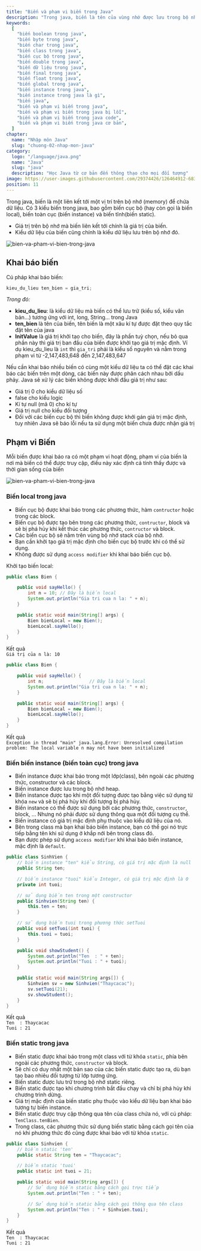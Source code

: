 ```yaml
---
title: "Biến và phạm vi biến trong Java"
description: "Trong java, biến là tên của vùng nhớ được lưu trong bộ nhớ stack. Có 3 kiểu biến trong java, bao gồm biến cục bộ (hay còn gọi là biến local), biến toàn cục (biến instance) và biến tĩnh(biến static)."
keywords:
  [
    "biến boolean trong java",
    "biến byte trong java",
    "biến char trong java",
    "biến class trong java",
    "biến cục bộ trong java",
    "biến double trong java",
    "biến dữ liệu trong java",
    "biến final trong java",
    "biến float trong java",
    "biến global trong java",
    "biến instance trong java",
    "biến instance trong java là gì",
    "biến java",
    "biến và phạm vi biến trong java",
    "biến và phạm vi biến trong java bị lỗi",
    "biến và phạm vi biến trong java code",
    "biến và phạm vi biến trong java cơ bản",
  ]
chapter:
  name: "Nhập môn Java"
  slug: "chuong-02-nhap-mon-java"
category:
  logo: "/language/java.png"
  name: "Java"
  slug: "java"
  description: "Học Java từ cơ bản đến thông thạo cho mọi đối tượng"
image: https://user-images.githubusercontent.com/29374426/126464912-683c218b-737b-4076-abaa-6b6e406b8121.png
position: 11
---
```


Trong java, biến là một liên kết tới một vị trí trên bộ nhớ (memory) để chứa dữ liệu. Có 3 kiểu biến trong java, bao gồm biến cục bộ (hay còn gọi là biến local), biến toàn cục (biến instance) và biến tĩnh(biến static).

- Giá trị trên bộ nhớ mà biến liên kết tới chính là giá trị của biến.
- Kiểu dữ liệu của biến cũng chính là kiểu dữ liệu lưu trên bộ nhớ đó.

![bien-va-pham-vi-bien-trong-java](https://user-images.githubusercontent.com/29374426/126464912-683c218b-737b-4076-abaa-6b6e406b8121.png)

## Khai báo biến

Cú pháp khai báo biến:

```java
kieu_du_lieu ten_bien = gia_tri;
```

_Trong đó:_

- **kieu_du_lieu**: là kiểu dữ liệu mà biến có thể lưu trữ (kiểu số, kiểu văn bản…) tương ứng với int, long, String… trong Java
- **ten_bien** là tên của biến, tên biến là một xâu kí tự được đặt theo quy tắc đặt tên của java
- **InitValue** là giá trị khởi tạo cho biến, đây là phần tuỳ chọn, nếu bỏ qua phần này thì giá trị ban đầu của biến được khởi tạo giá trị mặc định. Ví dụ kieu_du_lieu là `int` thì `gia_tri` phải là kiểu số nguyên và nằm trong phạm vi từ -2,147,483,648 đến 2,147,483,647

<div class="note">
  <p>Nếu cần khai báo nhiều biến có cùng một kiểu dữ liệu ta có thể đặt các khai báo các biến trên một dòng, các biến này được phân cách nhau bởi dấu phảy. Java sẽ xử lý các biến không được khởi đầu giá trị như sau:</p>
  <ul>
    <li>Giá trị 0 cho kiểu dữ liệu số</li>
    <li>false cho kiểu logic</li>
    <li>Kí tự null (mã 0) cho kí tự</li>
    <li>Giá trị null cho kiểu đối tượng</li>
    <li>Đối với các biến cục bộ thì biến không được khới gán giá trị mặc định, tuy nhiên Java sẽ báo lỗi nếu ta sử dụng một biến chưa được nhận giá trị</li>
  </ul>
</div>

## Phạm vi Biến

Mỗi biến được khai báo ra có một phạm vi hoạt động, phạm vi của biến là nơi mà biến có thể được truy cập, điều này xác định cả tính thấy được và thời gian sống của biến

![bien-va-pham-vi-bien-trong-java](https://user-images.githubusercontent.com/29374426/124429210-caf84300-dd97-11eb-8136-6282d64bb1ad.png)

### Biến local trong java

- Biến cục bộ được khai báo trong các phương thức, hàm `contructor` hoặc trong các block.
- Biến cục bộ được tạo bên trong các phương thức, `contructor`, block và sẽ bị phá hủy khi kết thúc các phương thức, `contructor` và block.
- Các biến cục bộ sẽ nằm trên vùng bộ nhớ stack của bộ nhớ.
- Bạn cần khởi tạo giá trị mặc định cho biến cục bộ trước khi có thể sử dụng.
- Không được sử dụng `access modifier` khi khai báo biến cục bộ.

<div class="example">Khởi tạo biến local:</div>

```java
public class Bien {

    public void sayHello() {
        int n = 10; // Đây là biến local
        System.out.println("Gia tri cua n la: " + n);
    }

    public static void main(String[] args) {
        Bien bienLocal = new Bien();
        bienLocal.sayHello();
    }
}
```

<div class="window">
  <div class="window-header">
    <div class="action-buttons"></div>
    <span class="title-popup">Kết quả</span>
  </div>
  <div class="window-body">
    <code>Giá trị của n là: 10</code>
  </div>
</div>

```java
public class Bien {

    public void sayHello() {
        int n;                 // Đây là biến local
        System.out.println("Gia tri cua n la: " + n);
    }

    public static void main(String[] args) {
        Bien bienLocal = new Bien();
        bienLocal.sayHello();
    }
}
```

<div class="window">
  <div class="window-header">
    <div class="action-buttons"></div>
    <span class="title-popup">Kết quả</span>
  </div>
  <div class="window-body">
    <code>Exception in thread "main" java.lang.Error: Unresolved compilation problem: The local variable n may not have been initialized</code>
  </div>
</div>

### Biến biến instance (biến toàn cục) trong java

- Biến instance được khai báo trong một lớp(class), bên ngoài các phương thức, constructor và các block.
- Biến instance được lưu trong bộ nhớ heap.
- Biến instance được tạo khi một đối tượng được tạo bằng việc sử dụng từ khóa `new` và sẽ bị phá hủy khi đối tượng bị phá hủy.
- Biến instance có thể được sử dụng bởi các phương thức, `constructor`, block, ... Nhưng nó phải được sử dụng thông qua một đối tượng cụ thể.
- Biến instance có giá trị mặc định phụ thuộc vào kiểu dữ liệu của nó.
- Bên trong class mà bạn khai báo biến instance, bạn có thể gọi nó trực tiếp bằng tên khi sử dụng ở khắp nới bên trong class đó.
- Bạn được phép sử dụng `access modifier` khi khai báo biến instance, mặc định là `default`.

<div class="example"></div>

```java
public class SinhVien {
    // biến instance "ten" kiểu String, có giá trị mặc định là null
    public String ten;

    // biến instance "tuoi" kiểu Integer, có giá trị mặc định là 0
    private int tuoi;

    // sử dụng biến ten trong một constructor
    public Sinhvien(String ten) {
        this.ten = ten;
    }

    // sử dụng biến tuoi trong phương thức setTuoi
    public void setTuoi(int tuoi) {
        this.tuoi = tuoi;
    }

    public void showStudent() {
        System.out.println("Ten  : " + ten);
        System.out.println("Tuoi : " + tuoi);
    }

    public static void main(String args[]) {
        Sinhvien sv = new Sinhvien("Thaycacac");
        sv.setTuoi(21);
        sv.showStudent();
    }
}
```

<div class="window">
  <div class="window-header">
    <div class="action-buttons"></div>
    <span class="title-popup">Kết quả</span>
  </div>
  <div class="window-body">
    <code>Ten  : Thaycacac</code><br/>
    <code>Tuoi : 21</code>
  </div>
</div>

### Biến static trong java

- Biến static được khai báo trong một class với từ khóa `static`, phía bên ngoài các phương thức, `constructor` và block.
- Sẽ chỉ có duy nhất một bản sao của các biến static được tạo ra, dù bạn tạo bao nhiêu đối tượng từ lớp tương ứng.
- Biến static được lưu trữ trong bộ nhớ static riêng.
- Biến static được tạo khi chương trình bắt đầu chạy và chỉ bị phá hủy khi chương trình dừng.
- Giá trị mặc định của biến static phụ thuộc vào kiểu dữ liệu bạn khai báo tương tự biến instance.
- Biến static được truy cập thông qua tên của class chứa nó, với cú pháp: `TenClass.tenBien`.
- Trong class, các phương thức sử dụng biến static bằng cách gọi tên của nó khi phương thức đó cũng được khai báo với từ khóa `static`.

<div class="example"></div>

```java
public class Sinhvien {
    // biến static 'ten'
    public static String ten = "Thaycacac";

    // biến static 'tuoi'
    public static int tuoi = 21;

    public static void main(String args[]) {
        // Sử dụng biến static bằng cách gọi trực tiếp
        System.out.println("Ten : " + ten);

        // Sử dụng biến static bằng cách gọi thông qua tên class
        System.out.println("Ten : " + Sinhvien.tuoi);
    }
}
```

<div class="window">
  <div class="window-header">
    <div class="action-buttons"></div>
    <span class="title-popup">Kết quả</span>
  </div>
  <div class="window-body">
    <code>Ten  : Thaycacac</code><br/>
    <code>Tuoi : 21</code>
  </div>
</div>
